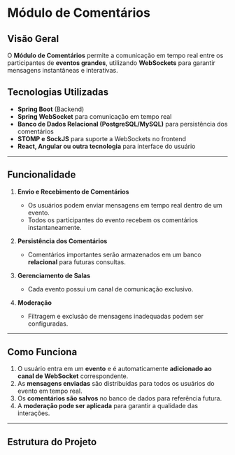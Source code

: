 # Módulo de Comentários

## Visão Geral
O **Módulo de Comentários** permite a comunicação em tempo real entre os participantes de **eventos grandes**, utilizando **WebSockets** para garantir mensagens instantâneas e interativas.

## Tecnologias Utilizadas
- **Spring Boot** (Backend)
- **Spring WebSocket** para comunicação em tempo real
- **Banco de Dados Relacional (PostgreSQL/MySQL)** para persistência dos comentários
- **STOMP e SockJS** para suporte a WebSockets no frontend
- **React, Angular ou outra tecnologia** para interface do usuário

---

## Funcionalidade
1. **Envio e Recebimento de Comentários**
    - Os usuários podem enviar mensagens em tempo real dentro de um evento.
    - Todos os participantes do evento recebem os comentários instantaneamente.

2. **Persistência dos Comentários**
    - Comentários importantes serão armazenados em um banco **relacional** para futuras consultas.

3. **Gerenciamento de Salas**
    - Cada evento possui um canal de comunicação exclusivo.

4. **Moderação**
    - Filtragem e exclusão de mensagens inadequadas podem ser configuradas.

---

## Como Funciona
1. O usuário entra em um **evento** e é automaticamente **adicionado ao canal de WebSocket** correspondente.
2. As **mensagens enviadas** são distribuídas para todos os usuários do evento em tempo real.
3. Os **comentários são salvos** no banco de dados para referência futura.
4. A **moderação pode ser aplicada** para garantir a qualidade das interações.

---

## Estrutura do Projeto  
